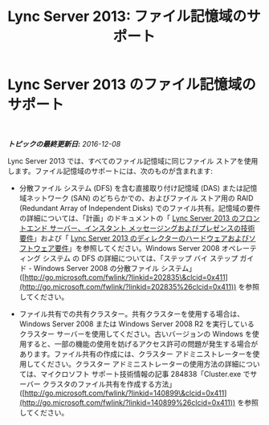 ﻿---
title: 'Lync Server 2013: ファイル記憶域のサポート'
TOCTitle: ファイル記憶域のサポート
ms:assetid: ed66430d-3c19-4267-938c-956a51005073
ms:mtpsurl: https://technet.microsoft.com/ja-jp/library/Gg399073(v=OCS.15)
ms:contentKeyID: 48273937
ms.date: 12/10/2016
mtps_version: v=OCS.15
ms.translationtype: HT
---

# Lync Server 2013 のファイル記憶域のサポート

 

_**トピックの最終更新日:** 2016-12-08_

Lync Server 2013 では、すべてのファイル記憶域に同じファイル ストアを使用します。ファイル記憶域のサポートには、次のものが含まれます:

  - 分散ファイル システム (DFS) を含む直接取り付け記憶域 (DAS) または記憶域ネットワーク (SAN) のどちらかでの、およびファイル ストア用の RAID (Redundant Array of Independent Disks) でのファイル共有。記憶域の要件の詳細については、「計画」のドキュメントの「 [Lync Server 2013 のフロントエンド サーバー、インスタント メッセージングおよびプレゼンスの技術要件](lync-server-2013-technical-requirements-for-front-end-servers-instant-messaging-and-presence.md)」および「 [Lync Server 2013 のディレクターのハードウェアおよびソフトウェア要件](lync-server-2013-hardware-and-software-requirements-for-the-director.md)」を参照してください。Windows Server 2008 オペレーティング システム の DFS の詳細については、「ステップ バイ ステップ ガイド - Windows Server 2008 の分散ファイル システム」([http://go.microsoft.com/fwlink/?linkid=202835\&clcid=0x411](http://go.microsoft.com/fwlink/?linkid=202835%26clcid=0x411)) を参照してください。

  - ファイル共有での共有クラスター。共有クラスターを使用する場合は、Windows Server 2008 または Windows Server 2008 R2 を実行しているクラスター サーバーを使用してください。古いバージョンの Windows を使用すると、一部の機能の使用を妨げるアクセス許可の問題が発生する場合があります。ファイル共有の作成には、クラスター アドミニストレーターを使用してください。クラスター アドミニストレーターの使用方法の詳細については、マイクロソフト サポート技術情報の記事 284838「Cluster.exe でサーバー クラスタのファイル共有を作成する方法」([http://go.microsoft.com/fwlink/?linkid=140899\&clcid=0x411](http://go.microsoft.com/fwlink/?linkid=140899%26clcid=0x411)) を参照してください。

